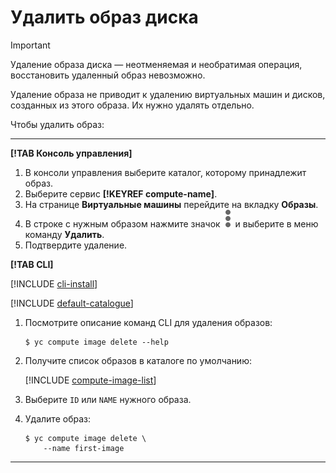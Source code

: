 # Удалить образ диска

> [!IMPORTANT]
>
> Удаление образа диска — неотменяемая и необратимая операция, восстановить удаленный образ невозможно.

Удаление образа не приводит к удалению виртуальных машин и дисков, созданных из этого образа. Их нужно удалять отдельно.

Чтобы удалить образ:

---

**[!TAB Консоль управления]**

1. В консоли управления выберите каталог, которому принадлежит образ.
1. Выберите сервис **[!KEYREF compute-name]**.
1. На странице **Виртуальные машины** перейдите на вкладку **Образы**.
1. В строке с нужным образом нажмите значок ![image](../../../_assets/dots.svg) и выберите в меню команду **Удалить**.
1. Подтвердите удаление.

**[!TAB CLI]**

[!INCLUDE [cli-install](../../../_includes/cli-install.md)]

[!INCLUDE [default-catalogue](../../../_includes/default-catalogue.md)]

1. Посмотрите описание команд CLI для удаления образов:

    ```
    $ yc compute image delete --help
    ```

1. Получите список образов в каталоге по умолчанию:

    [!INCLUDE [compute-image-list](../../../_includes/compute/image-list.md)]

1. Выберите `ID` или `NAME` нужного образа.
1. Удалите образ:

    ```
    $ yc compute image delete \
        --name first-image
    ```

---
